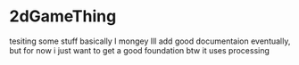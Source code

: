 # 2dGameThing
tesiting some stuff
basically I mongey
Ill add good documentaion eventually, but for now i just want to get a good foundation
btw it uses processing
